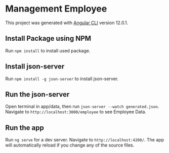 # Management Employee

This project was generated with [Angular CLI](https://github.com/angular/angular-cli) version 12.0.1.

## Install Package using NPM

Run `npm install` to install used package.

## Install json-server

Run `npm install -g json-server` to install json-server. 

## Run the json-server

Open terminal in app/data, then run `json-server --watch generated.json`. Navigate to `http://localhost:3000/employee` to see Employee Data.

## Run the app

Run `ng serve` for a dev server. Navigate to `http://localhost:4200/`. The app will automatically reload if you change any of the source files. 
